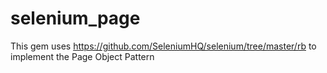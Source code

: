 # selenium_page
This gem uses https://github.com/SeleniumHQ/selenium/tree/master/rb to implement the Page Object Pattern
